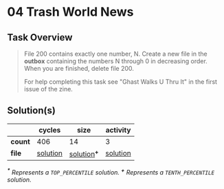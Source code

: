 # 04 Trash World News

## Task Overview

> File 200 contains exactly one number, N. Create a new file in the **outbox** containing the numbers N through 0 in decreasing order. When you are finished, delete file 200.
>
> For help completing this task see "Ghast Walks U Thru It" in the first issue of the zine.

## Solution(s)

|           | cycles                    | size                                     | activity                    |
| --------- | ------------------------- | ---------------------------------------- | --------------------------- |
| **count** | 406                       | 14                                       | 3                           |
| **file**  | [solution](cycles/XA.exa) | [solution](size/XA.exa)<sup>**\+**</sup> | [solution](activity/XA.exa) |

_<sup>**\***</sup> Represents a `TOP_PERCENTILE` solution._
_<sup>**\+**</sup> Represents a `TENTH_PERCENTILE` solution._
